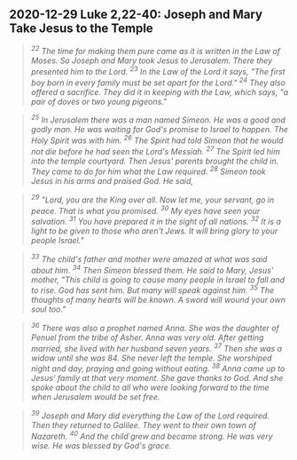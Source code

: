 ## 2020-12-29 Luke 2,22-40: Joseph and Mary Take Jesus to the Temple

>*<sup>22</sup> The time for making them pure came as it is written in the Law of Moses. So Joseph and Mary took Jesus to Jerusalem. There they presented him to the Lord. <sup>23</sup> In the Law of the Lord it says, "The first boy born in every family must be set apart for the Lord." <sup>24</sup> They also offered a sacrifice. They did it in keeping with the Law, which says, "a pair of doves or two young pigeons."*

>*<sup>25</sup> In Jerusalem there was a man named Simeon. He was a good and godly man. He was waiting for God's promise to Israel to happen. The Holy Spirit was with him. <sup>26</sup> The Spirit had told Simeon that he would not die before he had seen the Lord's Messiah. <sup>27</sup> The Spirit led him into the temple courtyard. Then Jesus' parents brought the child in. They came to do for him what the Law required. <sup>28</sup> Simeon took Jesus in his arms and praised God. He said,*

>*<sup>29</sup> "Lord, you are the King over all. Now let me, your servant, go in peace. That is what you promised. <sup>30</sup> My eyes have seen your salvation.
<sup>31</sup> You have prepared it in the sight of all nations. <sup>32</sup> It is a light to be given to those who aren't Jews. It will bring glory to your people Israel."*

>*<sup>33</sup> The child's father and mother were amazed at what was said about him. <sup>34</sup> Then Simeon blessed them. He said to Mary, Jesus' mother, "This child is going to cause many people in Israel to fall and to rise. God has sent him. But many will speak against him. <sup>35</sup> The thoughts of many hearts will be known. A sword will wound your own soul too."*

>*<sup>36</sup> There was also a prophet named Anna. She was the daughter of Penuel from the tribe of Asher. Anna was very old. After getting married, she lived with her husband seven years. <sup>37</sup> Then she was a widow until she was 84. She never left the temple. She worshiped night and day, praying and going without eating. <sup>38</sup> Anna came up to Jesus' family at that very moment. She gave thanks to God. And she spoke about the child to all who were looking forward to the time when Jerusalem would be set free.*

>*<sup>39</sup> Joseph and Mary did everything the Law of the Lord required. Then they returned to Galilee. They went to their own town of Nazareth. <sup>40</sup> And the child grew and became strong. He was very wise. He was blessed by God's grace.*
